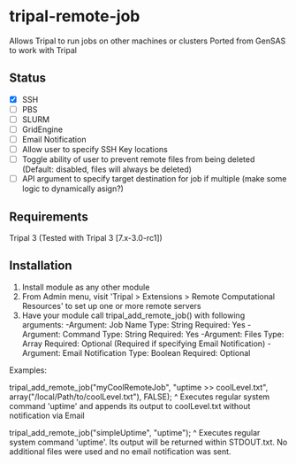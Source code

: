 # tripal-remote-job
Allows Tripal to run jobs on other machines or clusters
Ported from GenSAS to work with Tripal

## Status
  - [x] SSH
  - [ ] PBS
  - [ ] SLURM
  - [ ] GridEngine
  - [ ] Email Notification
  - [ ] Allow user to specify SSH Key locations
  - [ ] Toggle ability of user to prevent remote files from being deleted (Default: disabled, files will always be deleted)
  - [ ] API argument to specify target destination for job if multiple (make some logic to dynamically asign?)
  
## Requirements
Tripal 3 (Tested with Tripal 3 [7.x-3.0-rc1]) 
## Installation
1. Install module as any other module
2. From Admin menu, visit 'Tripal > Extensions > Remote Computational Resources' to set up one or more remote servers
3. Have your module call tripal_add_remote_job() with following arguments:
   -Argument:    Job Name
    Type:        String
    Required:    Yes
   -Argument:    Command
    Type:        String
    Required:    Yes
   -Argument:    Files
    Type:        Array
    Required:    Optional (Required if specifying Email Notification)
   -Argument:    Email Notification
    Type:        Boolean
    Required:    Optional
       
 Examples:
    
 tripal_add_remote_job("myCoolRemoteJob", "uptime >> coolLevel.txt", array("/local/Path/to/coolLevel.txt"), FALSE);
 ^   Executes regular system command 'uptime' and appends its output to coolLevel.txt without notification via Email
    
 tripal_add_remote_job("simpleUptime", "uptime");
 ^   Executes regular system command 'uptime'. 
     Its output will be returned within STDOUT.txt. No additional files were used and no email notification was sent.
       
